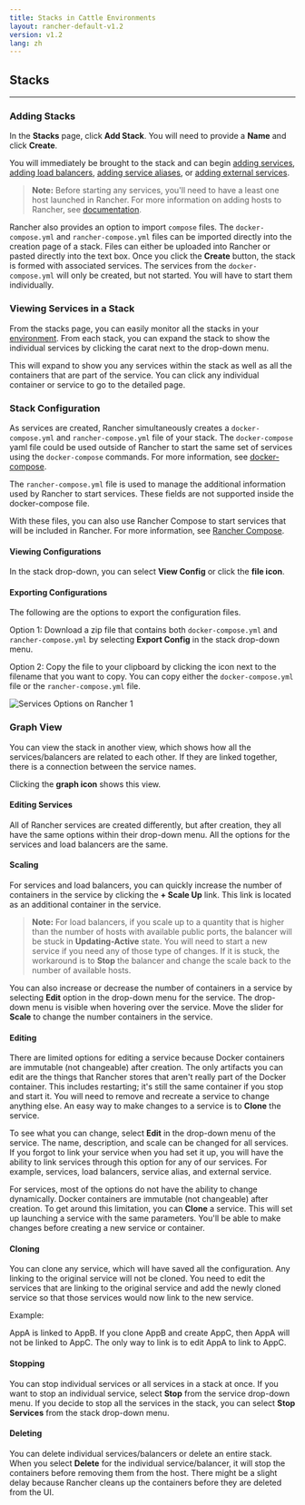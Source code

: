 ```yaml
---
title: Stacks in Cattle Environments
layout: rancher-default-v1.2
version: v1.2
lang: zh
---
```


## Stacks
---

### Adding Stacks

In the **Stacks** page, click **Add Stack**. You will need to provide a **Name** and click **Create**.

You will immediately be brought to the stack and can begin [adding services]({{site.baseurl}}/rancher/{{page.version}}/{{page.lang}}/cattle/adding-services/), [adding load balancers]({{site.baseurl}}/rancher/{{page.version}}/{{page.lang}}/cattle/adding-load-balancers/), [adding service aliases]({{site.baseurl}}/rancher/{{page.version}}/{{page.lang}}/cattle/adding-service-alias), or [adding external services]({{site.baseurl}}/rancher/{{page.version}}/{{page.lang}}/cattle/adding-external-services).

> **Note:** Before starting any services, you'll need to have a least one host launched in Rancher. For more information on adding hosts to Rancher, see [documentation]({{site.baseurl}}/rancher/{{page.version}}/{{page.lang}}/hosts/).

Rancher also provides an option to import `compose` files. The `docker-compose.yml` and `rancher-compose.yml` files can be imported directly into the creation page of a stack. Files can either be uploaded into Rancher or pasted directly into the text box. Once you click the **Create** button, the stack is formed with associated services. The services from the `docker-compose.yml` will only be created, but not started. You will have to start them individually.

### Viewing Services in a Stack

From the stacks page, you can easily monitor all the stacks in your [environment]({{site.baseurl}}/rancher/{{page.version}}/{{page.lang}}/environments/). From each stack, you can expand the stack to show the individual services by clicking the carat next to the drop-down menu.

This will expand to show you any services within the stack as well as all the containers that are part of the service. You can click any individual container or service to go to the detailed page.

### Stack Configuration

As services are created, Rancher simultaneously creates a `docker-compose.yml` and `rancher-compose.yml` file of your stack. The `docker-compose` yaml file could be used outside of Rancher to start the same set of services using the `docker-compose` commands. For more information, see [docker-compose](https://docs.docker.com/compose/).

The `rancher-compose.yml` file is used to manage the additional information used by Rancher to start services. These fields are not supported inside the docker-compose file.

With these files, you can also use Rancher Compose to start services that will be included in Rancher. For more information, see [Rancher Compose]({{site.baseurl}}/rancher/{{page.version}}/{{page.lang}}/cattle/rancher-compose/).

#### Viewing Configurations

In the stack drop-down, you can select **View Config** or click the **file icon**.

#### Exporting Configurations

The following are the options to export the configuration files.

Option 1: Download a zip file that contains both `docker-compose.yml` and `rancher-compose.yml` by selecting **Export Config** in the stack drop-down menu.

Option 2: Copy the file to your clipboard by clicking the icon next to the filename that you want to copy. You can copy either the `docker-compose.yml` file or the `rancher-compose.yml` file.

![Services Options on Rancher 1]({{site.baseurl}}/img/rancher/rancher_stacks_1.png)

### Graph View

You can view the stack in another view, which shows how all the services/balancers are related to each other. If they are linked together, there is a connection between the service names.

Clicking the **graph icon** shows this view.

#### Editing Services

All of Rancher services are created differently, but after creation, they all have the same options within their drop-down menu. All the options for the services and load balancers are the same.

#### Scaling

For services and load balancers, you can quickly increase the number of containers in the service by clicking the **+ Scale Up** link. This link is located as an additional container in the service.

> **Note:** For load balancers, if you scale up to a quantity that is higher than the number of hosts with available public ports, the balancer will be stuck in **Updating-Active** state. You will need to start a new service if you need any of those type of changes. If it is stuck, the workaround is to **Stop** the balancer and change the scale back to the number of available hosts.

You can also increase or decrease the number of containers in a service by selecting **Edit** option in the drop-down menu for the service. The drop-down menu is visible when hovering over the service. Move the slider for **Scale** to change the number containers in the service.

#### Editing

There are limited options for editing a service because Docker containers are immutable (not changeable) after creation. The only artifacts you can edit are the things that Rancher stores that aren't really part of the Docker container. This includes restarting; it's still the same container if you stop and start it. You will need to remove and recreate a service to change anything else. An easy way to make changes to a service is to **Clone** the service.

To see what you can change, select **Edit** in the drop-down menu of the service. The name, description, and scale can be changed for all services. If you forgot to link your service when you had set it up, you will have the ability to link services through this option for any of our services. For example, services, load balancers, service alias, and external service.

For services, most of the options do not have the ability to change dynamically. Docker containers are immutable (not changeable) after creation. To get around this limitation, you can **Clone** a service. This will set up launching a service with the same parameters. You'll be able to make changes before creating a new service or container.

#### Cloning

You can clone any service, which will have saved all the configuration. Any linking to the original service will not be cloned. You need to edit the services that are linking to the original service and add the newly cloned service so that those services would now link to the new service.

Example:

AppA is linked to AppB. If you clone AppB and create AppC, then AppA will not be linked to AppC. The only way to link is to edit AppA to link to AppC.

#### Stopping

You can stop individual services or all services in a stack at once. If you want to stop an individual service, select **Stop** from the service drop-down menu. If you decide to stop all the services in the stack, you can select **Stop Services** from the stack drop-down menu.

#### Deleting

You can delete individual services/balancers or delete an entire stack. When you select **Delete** for the individual service/balancer, it will stop the containers before removing them from the host. There might be a slight delay because Rancher cleans up the containers before they are deleted from the UI.
